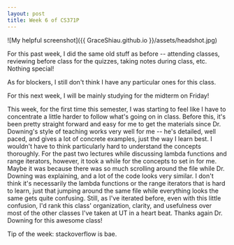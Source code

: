 ```yaml
---
layout: post
title: Week 6 of CS371P
---
```

![My helpful screenshot]({{ GraceShiau.github.io }}/assets/headshot.jpg)

For this past week, I did the same old stuff as before -- attending classes, reviewing before class for the quizzes, taking notes during class, etc. Nothing special!

As for blockers, I still don't think I have any particular ones for this class.

For this next week, I will be mainly studying for the midterm on Friday!

This week, for the first time this semester, I was starting to feel like I have to concentrate a little harder to follow what's going on in class. Before this, it's been pretty straight forward and easy for me to get the materials since Dr. Downing's style of teaching works very well for me -- he's detailed, well paced, and gives a lot of concrete examples, just the way I learn best. I wouldn't have to think particularly hard to understand the concepts thoroughly. For the past two lectures while discussing lambda functions and range iterators, however, it took a while for the concepts to set in for me. Maybe it was because there was so much scrolling around the file while Dr. Downing was explaining, and a lot of the code looks very similar. I don't think it's necessarily the lambda functions or the range iterators that is hard to learn, just that jumping around the same file while everything looks the same gets quite confusing. Still, as I've iterated before, even with this little confusion, I'd rank this class' organization, clarity, and usefulness over most of the other classes I've taken at UT in a heart beat. Thanks again Dr. Downing for this awesome class!

Tip of the week: stackoverflow is bae.


<script>
  (function(i,s,o,g,r,a,m){i['GoogleAnalyticsObject']=r;i[r]=i[r]||function(){
  (i[r].q=i[r].q||[]).push(arguments)},i[r].l=1*new Date();a=s.createElement(o),
  m=s.getElementsByTagName(o)[0];a.async=1;a.src=g;m.parentNode.insertBefore(a,m)
  })(window,document,'script','//www.google-analytics.com/analytics.js','ga');

  ga('create', 'UA-73081993-1', 'auto');
  ga('send', 'pageview');
</script>

